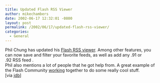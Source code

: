```yaml
---
title: Updated Flash RSS Viewer
author: mikechambers
date: 2002-06-17 12:32:01 -0800
layout: post
permalink: /2002/06/17/updated-flash-rss-viewer/
categories:
  - General
---
```



Phil Chung has updated his [Flash RSS viewer][1]. Among other features, you can now save and filter your favorite feeds, as well as add any .91 or .92&nbsp;RSS feed .  
Phil also mentions a lot of people that he got help from. A great example of the Flash Community [working][2] together to do some really cool stuff.  
[via [jdb][3]]

 [1]: http://www.philterdesign.com/dev/flashFeeds/
 [2]: http://www.philterdesign.com/blog/archives/000017.html#000017
 [3]: http://weblog.bergersen.net/archives/000273.html#comments